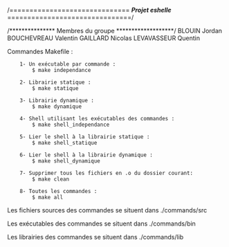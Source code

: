 /============================== ***Projet eshelle*** ===============================/
<!-- -->
/*************** Membres du groupe *******************/
    BLOUIN Jordan<!-- -->
    BOUCHEVREAU Valentin<!-- -->
    GAILLARD Nicolas<!-- -->
    LEVAVASSEUR Quentin<!-- -->
<!-- -->
Commandes Makefile :

        1- Un exécutable par commande :
            $ make independance
            
        2- Librairie statique :
            $ make statique
            
        3- Librairie dynamique :
            $ make dynamique
            
        4- Shell utilisant les exécutables des commandes :
            $ make shell_independance
            
        5- Lier le shell à la librairie statique :
            $ make shell_statique
        
        6- Lier le shell à la librairie dynamique :
            $ make shell_dynamique
            
        7- Supprimer tous les fichiers en .o du dossier courant:
            $ make clean
            
        8- Toutes les commandes :
            $ make all
<!-- -->
Les fichiers sources des commandes se situent dans  ./commands/src
<!-- -->
Les exécutables des commandes se situent dans       ./commands/bin
<!-- -->
Les librairies des commandes se situent dans        ./commands/lib